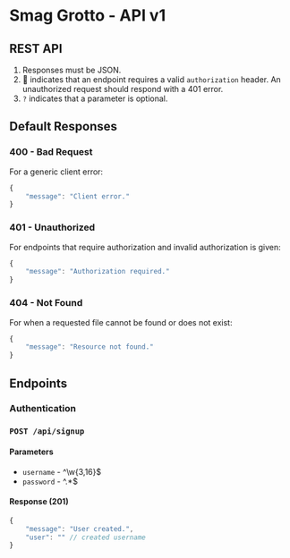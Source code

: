 # Smag Grotto - API v1

## REST API
1. Responses must be JSON.
2. 🔐 indicates that an endpoint requires a valid `authorization` header. An unauthorized request should respond with a 401 error.
3. `?` indicates that a parameter is optional.

## Default Responses

### 400 - Bad Request
For a generic client error:
```js
{
	"message": "Client error."
}
```

### 401 - Unauthorized
For endpoints that require authorization and invalid authorization is given:
```js
{
	"message": "Authorization required."
}
```

### 404 - Not Found
For when a requested file cannot be found or does not exist:
```js
{
	"message": "Resource not found."
}
```

## Endpoints

### Authentication

### `POST /api/signup`
#### Parameters
- `username` - ^\w{3,16}$
- `password` - ^.*$

#### Response (201)
```js
{
	"message": "User created.",
	"user": "" // created username
}
```

